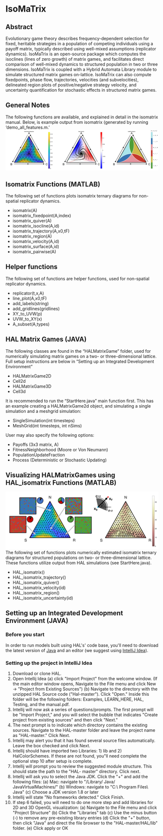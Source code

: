 # IsoMaTrix

## Abstract

Evolutionary game theory describes frequency-dependent selection for fixed, heritable strategies in a population of competing individuals using a payoff matrix, typically described using well-mixed assumptions (replicator dynamics). IsoMaTrix is an open-source package which computes the isoclines (lines of zero growth) of matrix games, and facilitates direct comparison of well-mixed dynamics to structured population in two or three dimensions. IsoMaTrix is coupled with a Hybrid Automata Library module to simulate structured matrix games on-lattice. IsoMaTrix can also compute fixedpoints, phase flow, trajectories, velocities (and subvelocities), delineated region plots of positive/negative strategy velocity, and uncertainty quantification for stochastic effects in structured matrix games.

## General Notes

The following functions are available, and explained in detail in the isomatrix manual. Below, is example output from isomatrix (generated by running ‘demo_all_features.m.’
![Isomatrix](./images/example.png)

## Isomatrix Functions (MATLAB)
The following set of functions plots isomatrix ternary diagrams for non-spatial replicator dynamics.

- isomatrix(A)
- isomatrix_fixedpoint(A,index)
- isomatrix_quiver(A)
- isomatrix_isocline(A,id)
- isomatrix_trajectory(A,x0,tF)
- isomatrix_region(A)
- isomatrix_velocity(A,id)
- isomatrix_surface(A,id)
- isomatrix_pairwise(A) 

## Helper functions
The following set of functions are helper functions, used for non-spatial replicator dynamics.
- replicator(t,x,A)
- line_plot(A,x0,tF)
- add_labels(string)
- add_gridlines(gridlines)
- XY_to_UVW(p)
- UVW_to_XY(x)
- A_subset(A,types)

## HAL Matrix Games (JAVA)
The following classes are found in the “HALMatrixGame” folder, used for numerically simulating matrix games on a two- or three-dimensional lattice. Full setup instructions are below in “Setting up an Integrated Development Environment”
- HALMatrixGame2D
- Cell2d
- HALMatrixGame3D
- Cell3d

It is recommended to run the “StartHere.java” main function first. This has an example creating a HALMatrixGame2d object, and simulating a single simulation and a meshgrid simulation:
- SingleSimulation(int timesteps)
- MeshGrid(int timesteps, int nSims)

User may also specify the following options:
- Payoffs (3x3 matrix, A)
- FitnessNeighborhood (Moore or Von Neumann)
- PopulationUpdateFraction
- Process (Deterministic or Stochastic Updating)

## Visualizing HALMatrixGames using HAL_isomatrix Functions (MATLAB)
![exampleHALMatrix](./images/exampleHALMatrix.png)
The following set of functions plots numerically estimated isomatrix ternary diagrams for structured populations on two- or three-dimensional lattice. These functions utilize output from HAL simulations (see StartHere.java).
- HAL_isomatrix()
- HAL_isomatrix_trajectory()
- HAL_isomatrix_quiver() 
- HAL_isomatrix_velocity(id)
- HAL_isomatrix_region()
- HAL_isomatrix_uncertainty(id)

## Setting up an Integrated Development Environment (JAVA)
### Before you start
In order to run models built using HAL's' code base, you'll need to download the latest version of [Java](http://www.oracle.com/technetwork/java/javase/downloads/jdk9-downloads-3848520.html) and an editor (we suggest using [IntelliJ Idea](https://www.jetbrains.com/idea/download/)).

### Setting up the project in IntelliJ Idea

1. Download or clone HAL.
2. Open Intellij Idea
(a) click "Import Project" from the welcome window. (If the main editor window opens, Navigate to the File menu and click New -> "Project from Existing Sources")
(b) Navigate to the directory with the unzipped HAL Source code ("Hal-master"). Click "Open." Inside this folder will be the following folders: Examples, LEARN_HERE, HAL, Testing, and the manual.pdf.
3. Intellij will now ask a series of questions/prompts. The first prompt will be "Import Project," and you will select the bubble that indicates "Create project from existing sources" and then click "Next."
4. The next prompt is to indicate which directory contains the existing sources. Navigate to the HAL-master folder and leave the project name as "HAL-master." Click Next.
5. Intellij may alert you that it has found several source files automatically. Leave the box checked and click Next.
6. Intellij should have imported two Libraries: 1) lib and 2) HalColorSchemes. If these are not found, you"ll need complete the optional step 10 after setup is complete.
7. Intellij will prompt you to review the suggested module structure. This should state the path to the "HAL- master" directory. Click next.
8. Intellij will ask you to select the Java JDK. Click the "+" and add the following files:
(a) Mac: navigate to "/Library/ Java/ JavaVirtualMachines/" (b) Windows: navigate to "C:\ Program Files\ Java\"
(c) Choose a JDK version 1.8 or later
9. Intellij will state "No frameworks detected." Click Finish.
10. If step 6 failed, you will need to do one more step and add libraries for 2D and 3D OpenGL visualization:
(a) Navigate to the File menu and click "Project Structure"
(b) Click the "Libraries" tab
(c) Use the minus button (-) to remove any pre-existing library entries
(d) Click the "+" button, then click "Java" and direct the file browser to the "HAL-master/HAL/lib" folder. (e) Click apply or OK

